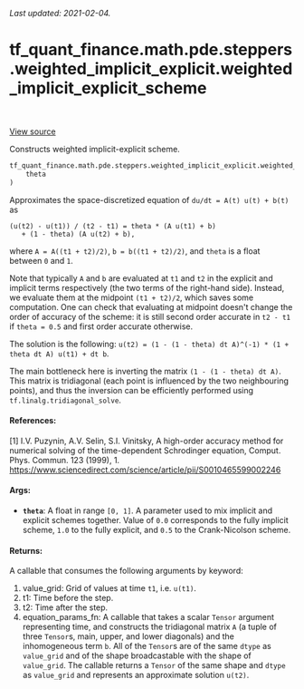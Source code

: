 <!--
This file is generated by a tool. Do not edit directly.
For open-source contributions the docs will be updated automatically.
-->

*Last updated: 2021-02-04.*

<div itemscope itemtype="http://developers.google.com/ReferenceObject">
<meta itemprop="name" content="tf_quant_finance.math.pde.steppers.weighted_implicit_explicit.weighted_implicit_explicit_scheme" />
<meta itemprop="path" content="Stable" />
</div>

# tf_quant_finance.math.pde.steppers.weighted_implicit_explicit.weighted_implicit_explicit_scheme

<!-- Insert buttons and diff -->

<table class="tfo-notebook-buttons tfo-api" align="left">
</table>

<a target="_blank" href="https://github.com/google/tf-quant-finance/blob/master/tf_quant_finance/math/pde/steppers/weighted_implicit_explicit.py">View source</a>



Constructs weighted implicit-explicit scheme.

```python
tf_quant_finance.math.pde.steppers.weighted_implicit_explicit.weighted_implicit_explicit_scheme(
    theta
)
```



<!-- Placeholder for "Used in" -->

Approximates the space-discretized equation of `du/dt = A(t) u(t) + b(t)` as
```
(u(t2) - u(t1)) / (t2 - t1) = theta * (A u(t1) + b)
   + (1 - theta) (A u(t2) + b),
```
where `A = A((t1 + t2)/2)`, `b = b((t1 + t2)/2)`, and `theta` is a float
between `0` and `1`.

Note that typically `A` and `b` are evaluated at `t1` and `t2` in
the explicit and implicit terms respectively (the two terms of the right-hand
side). Instead, we evaluate them at the midpoint `(t1 + t2)/2`, which saves
some computation. One can check that evaluating at midpoint doesn't change the
order of accuracy of the scheme: it is still second order accurate in
`t2 - t1` if `theta = 0.5` and first order accurate otherwise.

The solution is the following:
`u(t2) = (1 - (1 - theta) dt A)^(-1) * (1 + theta dt A) u(t1) + dt b`.

The main bottleneck here is inverting the matrix `(1 - (1 - theta) dt A)`.
This matrix is tridiagonal (each point is influenced by the two neighbouring
points), and thus the inversion can be efficiently performed using
`tf.linalg.tridiagonal_solve`.

#### References:
[1] I.V. Puzynin, A.V. Selin, S.I. Vinitsky, A high-order accuracy method for
numerical solving of the time-dependent Schrodinger equation, Comput. Phys.
Commun. 123 (1999), 1.
https://www.sciencedirect.com/science/article/pii/S0010465599002246

#### Args:


* <b>`theta`</b>: A float in range `[0, 1]`. A parameter used to mix implicit and
  explicit schemes together. Value of `0.0` corresponds to the fully
  implicit scheme, `1.0` to the fully explicit, and `0.5` to the
  Crank-Nicolson scheme.


#### Returns:

A callable that consumes the following arguments by keyword:
  1. value_grid: Grid of values at time `t1`, i.e. `u(t1)`.
  2. t1: Time before the step.
  3. t2: Time after the step.
  4. equation_params_fn: A callable that takes a scalar `Tensor` argument
    representing time, and constructs the tridiagonal matrix `A`
    (a tuple of three `Tensor`s, main, upper, and lower diagonals)
    and the inhomogeneous term `b`. All of the `Tensor`s are of the same
    `dtype` as `value_grid` and of the shape broadcastable with the
    shape of `value_grid`.
The callable returns a `Tensor` of the same shape and `dtype` as
`value_grid` and represents an approximate solution `u(t2)`.
